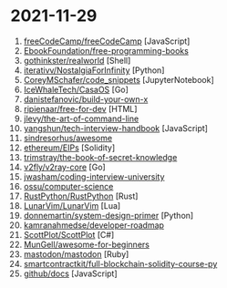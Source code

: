 # 2021-11-29

1. [freeCodeCamp/freeCodeCamp](https://github.com/freeCodeCamp/freeCodeCamp "freeCodeCamp.org's open-source codebase and curriculum. Learn to code for free.") [JavaScript]
2. [EbookFoundation/free-programming-books](https://github.com/EbookFoundation/free-programming-books "📚 Freely available programming books") 
3. [gothinkster/realworld](https://github.com/gothinkster/realworld "The mother of all demo apps — Exemplary fullstack Medium.com clone powered by React, Angular, Node, Django, and many more 🏅") [Shell]
4. [iterativv/NostalgiaForInfinity](https://github.com/iterativv/NostalgiaForInfinity "Trading strategy for the Freqtrade crypto bot") [Python]
5. [CoreyMSchafer/code_snippets](https://github.com/CoreyMSchafer/code_snippets "") [JupyterNotebook]
6. [IceWhaleTech/CasaOS](https://github.com/IceWhaleTech/CasaOS "CasaOS - A simple, easy-to-use, elegant open-source Family Cloud system.") [Go]
7. [danistefanovic/build-your-own-x](https://github.com/danistefanovic/build-your-own-x "🤓 Build your own (insert technology here)") 
8. [ripienaar/free-for-dev](https://github.com/ripienaar/free-for-dev "A list of SaaS, PaaS and IaaS offerings that have free tiers of interest to devops and infradev") [HTML]
9. [jlevy/the-art-of-command-line](https://github.com/jlevy/the-art-of-command-line "Master the command line, in one page") 
10. [yangshun/tech-interview-handbook](https://github.com/yangshun/tech-interview-handbook "💯 Curated interview preparation materials for busy engineers") [JavaScript]
11. [sindresorhus/awesome](https://github.com/sindresorhus/awesome "😎 Awesome lists about all kinds of interesting topics") 
12. [ethereum/EIPs](https://github.com/ethereum/EIPs "The Ethereum Improvement Proposal repository") [Solidity]
13. [trimstray/the-book-of-secret-knowledge](https://github.com/trimstray/the-book-of-secret-knowledge "A collection of inspiring lists, manuals, cheatsheets, blogs, hacks, one-liners, cli/web tools and more.") 
14. [v2fly/v2ray-core](https://github.com/v2fly/v2ray-core "A platform for building proxies to bypass network restrictions.") [Go]
15. [jwasham/coding-interview-university](https://github.com/jwasham/coding-interview-university "A complete computer science study plan to become a software engineer.") 
16. [ossu/computer-science](https://github.com/ossu/computer-science "🎓 Path to a free self-taught education in Computer Science!") 
17. [RustPython/RustPython](https://github.com/RustPython/RustPython "A Python Interpreter written in Rust") [Rust]
18. [LunarVim/LunarVim](https://github.com/LunarVim/LunarVim "An IDE layer for Neovim with sane defaults. Completely free and community driven.") [Lua]
19. [donnemartin/system-design-primer](https://github.com/donnemartin/system-design-primer "Learn how to design large-scale systems. Prep for the system design interview. Includes Anki flashcards.") [Python]
20. [kamranahmedse/developer-roadmap](https://github.com/kamranahmedse/developer-roadmap "Roadmap to becoming a web developer in 2021") 
21. [ScottPlot/ScottPlot](https://github.com/ScottPlot/ScottPlot "Interactive Plotting Library for .NET") [C#]
22. [MunGell/awesome-for-beginners](https://github.com/MunGell/awesome-for-beginners "A list of awesome beginners-friendly projects.") 
23. [mastodon/mastodon](https://github.com/mastodon/mastodon "Your self-hosted, globally interconnected microblogging community") [Ruby]
24. [smartcontractkit/full-blockchain-solidity-course-py](https://github.com/smartcontractkit/full-blockchain-solidity-course-py "Ultimate Solidity, Blockchain, and Smart Contract - Beginner to Expert Full Course | Python Edition") 
25. [github/docs](https://github.com/github/docs "The open-source repo for docs.github.com") [JavaScript]
